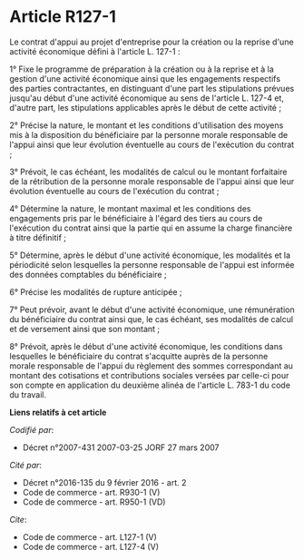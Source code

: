 # Article R127-1

Le contrat d'appui au projet d'entreprise pour la création ou la reprise d'une activité économique défini à l'article L.
127-1 : 

1° Fixe le programme de préparation à la création ou à la reprise et à la gestion d'une activité économique ainsi que les
engagements respectifs des parties contractantes, en distinguant d'une part les stipulations prévues jusqu'au début d'une
activité économique au sens de l'article L. 127-4 et, d'autre part, les stipulations applicables après le début de cette
activité ; 

2° Précise la nature, le montant et les conditions d'utilisation des moyens mis à la disposition du bénéficiaire par la
personne morale responsable de l'appui ainsi que leur évolution éventuelle au cours de l'exécution du contrat ; 

3° Prévoit, le cas échéant, les modalités de calcul ou le montant forfaitaire de la rétribution de la personne morale
responsable de l'appui ainsi que leur évolution éventuelle au cours de l'exécution du contrat ; 

4° Détermine la nature, le montant maximal et les conditions des engagements pris par le bénéficiaire à l'égard des tiers au
cours de l'exécution du contrat ainsi que la partie qui en assume la charge financière à titre définitif ; 

5° Détermine, après le début d'une activité économique, les modalités et la périodicité selon lesquelles la personne
responsable de l'appui est informée des données comptables du bénéficiaire ; 

6° Précise les modalités de rupture anticipée ; 

7° Peut prévoir, avant le début d'une activité économique, une rémunération du bénéficiaire du contrat ainsi que, le cas
échéant, ses modalités de calcul et de versement ainsi que son montant ; 

8° Prévoit, après le début d'une activité économique, les conditions dans lesquelles le bénéficiaire du contrat s'acquitte
auprès de la personne morale responsable de l'appui du règlement des sommes correspondant au montant des cotisations et
contributions sociales versées par celle-ci pour son compte en application du deuxième alinéa de l'article L. 783-1 du code
du travail.

**Liens relatifs à cet article**

_Codifié par_:

  - Décret n°2007-431 2007-03-25 JORF 27 mars 2007

_Cité par_:

  - Décret n°2016-135 du 9 février 2016 - art. 2
  - Code de commerce - art. R930-1 (V)
  - Code de commerce - art. R950-1 (VD)

_Cite_:

  - Code de commerce - art. L127-1 (V)
  - Code de commerce - art. L127-4 (V)
